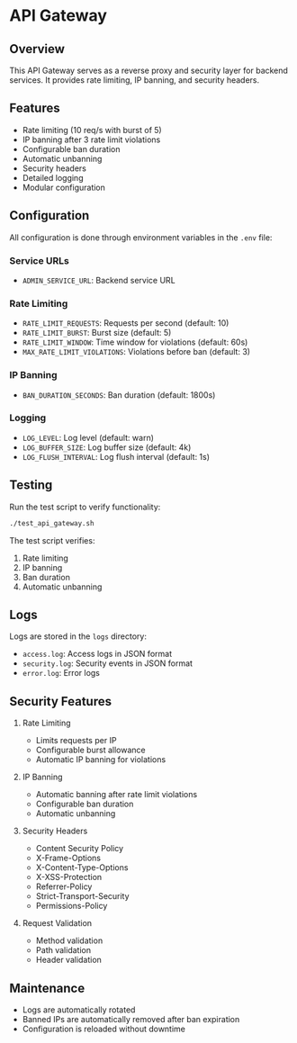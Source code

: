 # API Gateway

## Overview
This API Gateway serves as a reverse proxy and security layer for backend services. It provides rate limiting, IP banning, and security headers.

## Features
- Rate limiting (10 req/s with burst of 5)
- IP banning after 3 rate limit violations
- Configurable ban duration
- Automatic unbanning
- Security headers
- Detailed logging
- Modular configuration

## Configuration
All configuration is done through environment variables in the `.env` file:

### Service URLs
- `ADMIN_SERVICE_URL`: Backend service URL

### Rate Limiting
- `RATE_LIMIT_REQUESTS`: Requests per second (default: 10)
- `RATE_LIMIT_BURST`: Burst size (default: 5)
- `RATE_LIMIT_WINDOW`: Time window for violations (default: 60s)
- `MAX_RATE_LIMIT_VIOLATIONS`: Violations before ban (default: 3)

### IP Banning
- `BAN_DURATION_SECONDS`: Ban duration (default: 1800s)

### Logging
- `LOG_LEVEL`: Log level (default: warn)
- `LOG_BUFFER_SIZE`: Log buffer size (default: 4k)
- `LOG_FLUSH_INTERVAL`: Log flush interval (default: 1s)

## Testing
Run the test script to verify functionality:
```bash
./test_api_gateway.sh
```

The test script verifies:
1. Rate limiting
2. IP banning
3. Ban duration
4. Automatic unbanning

## Logs
Logs are stored in the `logs` directory:
- `access.log`: Access logs in JSON format
- `security.log`: Security events in JSON format
- `error.log`: Error logs

## Security Features
1. Rate Limiting
   - Limits requests per IP
   - Configurable burst allowance
   - Automatic IP banning for violations

2. IP Banning
   - Automatic banning after rate limit violations
   - Configurable ban duration
   - Automatic unbanning

3. Security Headers
   - Content Security Policy
   - X-Frame-Options
   - X-Content-Type-Options
   - X-XSS-Protection
   - Referrer-Policy
   - Strict-Transport-Security
   - Permissions-Policy

4. Request Validation
   - Method validation
   - Path validation
   - Header validation

## Maintenance
- Logs are automatically rotated
- Banned IPs are automatically removed after ban expiration
- Configuration is reloaded without downtime